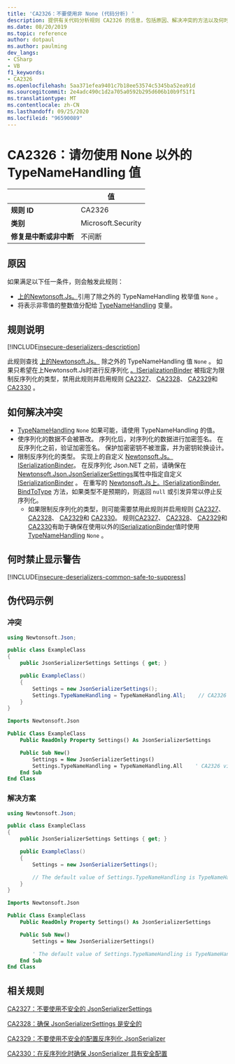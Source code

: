 ```yaml
---
title: 'CA2326：不要使用非 None (代码分析) '
description: 提供有关代码分析规则 CA2326 的信息，包括原因、解决冲突的方法以及何时取消显示。
ms.date: 08/20/2019
ms.topic: reference
author: dotpaul
ms.author: paulming
dev_langs:
- CSharp
- VB
f1_keywords:
- CA2326
ms.openlocfilehash: 5aa371efea9401c7b18ee53574c5345ba52ea91d
ms.sourcegitcommit: 2e4adc490c1d2a705a0592b295d606b10b9f51f1
ms.translationtype: MT
ms.contentlocale: zh-CN
ms.lasthandoff: 09/25/2020
ms.locfileid: "96590089"
---
```

# <a name="ca2326-do-not-use-typenamehandling-values-other-than-none"></a>CA2326：请勿使用 None 以外的 TypeNameHandling 值

| | 值 |
|-|-|
| **规则 ID** |CA2326|
| **类别** |Microsoft.Security|
| **修复是中断或非中断** |不间断|

## <a name="cause"></a>原因

如果满足以下任一条件，则会触发此规则：

- [上的Newtonsoft.Js。](https://www.newtonsoft.com/json/help/html/T_Newtonsoft_Json_TypeNameHandling.htm)引用了除之外的 TypeNameHandling 枚举值 `None` 。
- 将表示非零值的整数值分配给 [TypeNameHandling](https://www.newtonsoft.com/json/help/html/T_Newtonsoft_Json_TypeNameHandling.htm) 变量。

## <a name="rule-description"></a>规则说明

[!INCLUDE[insecure-deserializers-description](~/includes/code-analysis/insecure-deserializers-description.md)]

此规则查找 [ 上的Newtonsoft.Js。](https://www.newtonsoft.com/json/help/html/T_Newtonsoft_Json_TypeNameHandling.htm) 除之外的 TypeNameHandling 值 `None` 。 如果只希望在上Newtonsoft.Js时进行反序列化 [ 。ISerializationBinder](https://www.newtonsoft.com/json/help/html/T_Newtonsoft_Json_Serialization_ISerializationBinder.htm) 被指定为限制反序列化的类型，禁用此规则并启用规则 [CA2327](ca2327.md)、 [CA2328](ca2328.md)、 [CA2329](ca2329.md)和 [CA2330](ca2330.md) 。

## <a name="how-to-fix-violations"></a>如何解决冲突

- [TypeNameHandling](https://www.newtonsoft.com/json/help/html/T_Newtonsoft_Json_TypeNameHandling.htm) `None` 如果可能，请使用 TypeNameHandling 的值。
- 使序列化的数据不会被篡改。 序列化后，对序列化的数据进行加密签名。 在反序列化之前，验证加密签名。 保护加密密钥不被泄露，并为密钥轮换设计。
- 限制反序列化的类型。 实现上的自定义 [Newtonsoft.Js。ISerializationBinder](https://www.newtonsoft.com/json/help/html/T_Newtonsoft_Json_Serialization_ISerializationBinder.htm)。 在反序列化 Json.NET 之前，请确保在[Newtonsoft.Json.JsonSerializerSettings](https://www.newtonsoft.com/json/help/html/P_Newtonsoft_Json_JsonSerializerSettings_SerializationBinder.htm)属性中指定自定义[ISerializationBinder](https://www.newtonsoft.com/json/help/html/T_Newtonsoft_Json_Serialization_ISerializationBinder.htm) 。 在重写的 [Newtonsoft.Js上。ISerializationBinder. BindToType](https://www.newtonsoft.com/json/help/html/M_Newtonsoft_Json_Serialization_ISerializationBinder_BindToType.htm) 方法，如果类型不是预期的，则返回 `null` 或引发异常以停止反序列化。
  - 如果限制反序列化的类型，则可能需要禁用此规则并启用规则 [CA2327](ca2327.md)、 [CA2328](ca2328.md)、 [CA2329](ca2329.md)和 [CA2330](ca2330.md)。 规则[CA2327](ca2327.md)、 [CA2328](ca2328.md)、 [CA2329](ca2329.md)和[CA2330](ca2330.md)有助于确保在使用以外的[ISerializationBinder](https://www.newtonsoft.com/json/help/html/T_Newtonsoft_Json_TypeNameHandling.htm)值时使用[TypeNameHandling](https://www.newtonsoft.com/json/help/html/T_Newtonsoft_Json_Serialization_ISerializationBinder.htm) `None` 。

## <a name="when-to-suppress-warnings"></a>何时禁止显示警告

[!INCLUDE[insecure-deserializers-common-safe-to-suppress](~/includes/code-analysis/insecure-deserializers-common-safe-to-suppress.md)]

## <a name="pseudo-code-examples"></a>伪代码示例

### <a name="violation"></a>冲突

```csharp
using Newtonsoft.Json;

public class ExampleClass
{
    public JsonSerializerSettings Settings { get; }

    public ExampleClass()
    {
        Settings = new JsonSerializerSettings();
        Settings.TypeNameHandling = TypeNameHandling.All;    // CA2326 violation.
    }
}
```

```vb
Imports Newtonsoft.Json

Public Class ExampleClass
    Public ReadOnly Property Settings() As JsonSerializerSettings

    Public Sub New()
        Settings = New JsonSerializerSettings()
        Settings.TypeNameHandling = TypeNameHandling.All    ' CA2326 violation.
    End Sub
End Class
```

### <a name="solution"></a>解决方案

```csharp
using Newtonsoft.Json;

public class ExampleClass
{
    public JsonSerializerSettings Settings { get; }

    public ExampleClass()
    {
        Settings = new JsonSerializerSettings();

        // The default value of Settings.TypeNameHandling is TypeNameHandling.None.
    }
}
```

```vb
Imports Newtonsoft.Json

Public Class ExampleClass
    Public ReadOnly Property Settings() As JsonSerializerSettings

    Public Sub New()
        Settings = New JsonSerializerSettings()

        ' The default value of Settings.TypeNameHandling is TypeNameHandling.None.
    End Sub
End Class
```

## <a name="related-rules"></a>相关规则

[CA2327：不要使用不安全的 JsonSerializerSettings](ca2327.md)

[CA2328：确保 JsonSerializerSettings 是安全的](ca2328.md)

[CA2329：不要使用不安全的配置反序列化 JsonSerializer](ca2329.md)

[CA2330：在反序列化时确保 JsonSerializer 具有安全配置](ca2330.md)
